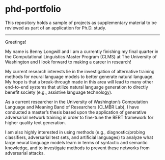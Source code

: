 # phd-portfolio
This repository holds a sample of projects as supplementary material to be reviewed as part of an application for Ph.D. study.
____________________________________________________________________________________________


Greetings! 

My name is Benny Longwill and I am a currently finishing my final quarter in the Computational Linguistics Master Program (CLMS) at The University of Washington and I look forward
to making a career in research!

My current research interests lie in the investigation of alternative training methods for neural language models to better generate natural language. 
My hope is that a break-through made in this area will lead to many other end-to-end systems that utilize natural language generation to directly benefit society (e.g., assistive language technology).

 As a current researcher in the University of Washington’s Computation Language and Meaning Band of Researchers (CLMBR Lab), I have conducted a master’s thesis based upon the application of 
 generative adversarial network training in order to fine-tune the BERT framework for higher quality text generation.

I am also highly interested in using methods (e.g., diagnostic/probing classifiers, adversarial test sets, and artificial languages) to analyze what large neural language models learn in terms 
of syntactic and semantic knowledge, and to investigate methods to prevent these networks from adversarial attacks.
